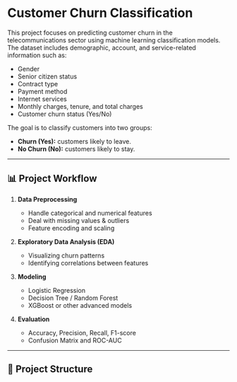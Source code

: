 # Customer Churn Classification

This project focuses on predicting customer churn in the telecommunications sector using machine learning classification models.  
The dataset includes demographic, account, and service-related information such as:

- Gender  
- Senior citizen status  
- Contract type  
- Payment method  
- Internet services  
- Monthly charges, tenure, and total charges  
- Customer churn status (Yes/No)  

The goal is to classify customers into two groups:
- **Churn (Yes):** customers likely to leave.  
- **No Churn (No):** customers likely to stay.  

---

## 📊 Project Workflow
1. **Data Preprocessing**
   - Handle categorical and numerical features  
   - Deal with missing values & outliers  
   - Feature encoding and scaling  

2. **Exploratory Data Analysis (EDA)**
   - Visualizing churn patterns  
   - Identifying correlations between features  

3. **Modeling**
   - Logistic Regression  
   - Decision Tree / Random Forest  
   - XGBoost or other advanced models  

4. **Evaluation**
   - Accuracy, Precision, Recall, F1-score  
   - Confusion Matrix and ROC-AUC  

---

## 📂 Project Structure
